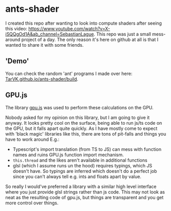# ants-shader

I created this repo after wanting to look into compute shaders after seeing this video: https://www.youtube.com/watch?v=X-iSQQgOd1A&ab_channel=SebastianLague.
This repo was just a small mess-around project of a day. The only reason it's here on github at all is that I wanted to share it with some friends.

## 'Demo'

You can check the random 'ant' programs I made over here: [TarVK.github.io/ants-shader/build](https://TarVK.github.io/ants-shader/build).

## GPU.js

The library [gpu.js](https://github.com/gpujs/gpu.js/) was used to perform these calculations on the GPU.

Nobody asked for my opinion on this library, but I am going to give it anyway. It looks pretty cool on the surface, being able to run js/ts code on the GPU, but it falls apart quite quickly.
As I have mostly come to expect with 'black magic' libraries like this, there are tons of pit-falls and things you have to work around E.g.:

-   Typescript's import translation (from TS to JS) can mess with function names and ruins GPU.js function import mechanism.
-   `this.thread` and the likes aren't available in additional functions
-   glsl (which I assume runs un the hood) requires typings, which JS doesn't have. So typings are inferred which doesn't do a perfect job since you can't always tell e.g. ints and floats apart by value.

So really I would've preferred a library with a similar high level interface where you just provide glsl strings rather than js code. This may not look as neat as the resulting code of gpu.js, but things are transparent and you get more control over things.
